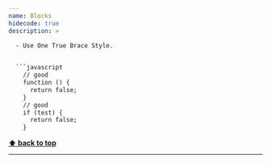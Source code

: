```yaml
---
name: Blocks
hidecode: true
description: >

  - Use One True Brace Style.

    
  ```javascript
    // good
    function () {
      return false;
    }
    // good
    if (test) {
      return false;
    }
  ```

  **[⬆ back to top](#table-of-contents)**

---
```

